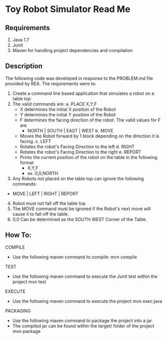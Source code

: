 Toy Robot Simulator Read Me
===========================
Requirements
------------
1. Java 1.7
2. Junit
3. Maven for handling project dependencies and compilation

Description
------------
The following code was developed in response to the PROBLEM.md file provided by REA.
The requirements were to:
1. Create a command line based application that simulates a robot on a table top
2. The valid commands are:
  a. PLACE X,Y,F
    - X determines the initial X position of the Robot
    - Y determines the initial Y position of the Robot
    - F determines the facing direction of the robot. The valid values for F are
      * NORTH | SOUTH | EAST | WEST
  b. MOVE
    - Moves the Robot forward by 1 block depending on the direction it is facing.
  c. LEFT
    - Rotates the robot's Facing Direction to the left
  d. RIGHT
    - Rotates the robot's Facing Direction to the right
  e. REPORT
    - Prints the current position of the robot on the table in the following format
      * X,Y,F 
      * ex. 0,0,NORTH
3. Any Robots not placed on the table top can ignore the following commands:
  - MOVE | LEFT | RIGHT | REPORT
4. Robot must not fall off the table top
5. The MOVE command must be ignored if the Robot's next move will cause it to fall off the table.
6. 0,0 Can be determined as the SOUTH WEST Corner of the Table.

How To:
------------
COMPILE
  - Use the following maven command to compile:
    mvn compile

TEST
  - Use the following maven command to execute the Junit test within the project
    mvn test

EXECUTE
  - Use the following maven command to execute the project
    mvn exec:java

PACKAGING
  - Use the following maven command to package the project into a jar.
  - The compiled jar can be found within the target/ folder of the project
    mvn package
